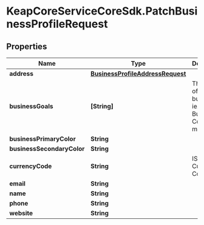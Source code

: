 # KeapCoreServiceCoreSdk.PatchBusinessProfileRequest

## Properties

Name | Type | Description | Notes
------------ | ------------- | ------------- | -------------
**address** | [**BusinessProfileAddressRequest**](BusinessProfileAddressRequest.md) |  | [optional] 
**businessGoals** | **[String]** | The goals of this business, ie. Grow Business, Convert more leads | [optional] 
**businessPrimaryColor** | **String** |  | [optional] 
**businessSecondaryColor** | **String** |  | [optional] 
**currencyCode** | **String** | ISO 4217 Currency Code | [optional] 
**email** | **String** |  | [optional] 
**name** | **String** |  | [optional] 
**phone** | **String** |  | [optional] 
**website** | **String** |  | [optional] 


